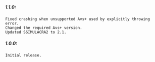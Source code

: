 ##### 1.1.0:
    Fixed crashing when unsupported Avs+ used by explicitly throwing error.
    Changed the required Avs+ version.
    Updated SSIMULACRA2 to 2.1.

##### 1.0.0:
    Initial release.
